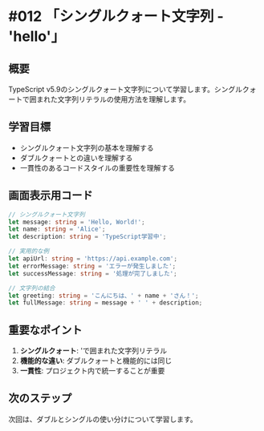 # #012 「シングルクォート文字列 - 'hello'」

## 概要
TypeScript v5.9のシングルクォート文字列について学習します。シングルクォートで囲まれた文字列リテラルの使用方法を理解します。

## 学習目標
- シングルクォート文字列の基本を理解する
- ダブルクォートとの違いを理解する
- 一貫性のあるコードスタイルの重要性を理解する

## 画面表示用コード

```typescript
// シングルクォート文字列
let message: string = 'Hello, World!';
let name: string = 'Alice';
let description: string = 'TypeScript学習中';

// 実用的な例
let apiUrl: string = 'https://api.example.com';
let errorMessage: string = 'エラーが発生しました';
let successMessage: string = '処理が完了しました';

// 文字列の結合
let greeting: string = 'こんにちは、' + name + 'さん！';
let fullMessage: string = message + ' ' + description;
```

## 重要なポイント
1. **シングルクォート**: 'で囲まれた文字列リテラル
2. **機能的な違い**: ダブルクォートと機能的には同じ
3. **一貫性**: プロジェクト内で統一することが重要

## 次のステップ
次回は、ダブルとシングルの使い分けについて学習します。
